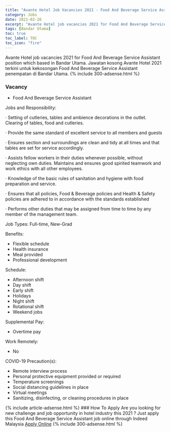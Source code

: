 ```yaml
---
title: "Avante Hotel Job Vacancies 2021 - Food And Beverage Service Assistant" 
category: Jobs 
date: 2021-02-26 
excerpt: "Avante Hotel job vacancies 2021 for Food And Beverage Service Assistant position which based in Bandar Utama. Jawatan kosong Avante Hotel 2021 terkini untuk kekosongan Food And Beverage Service Assistant penempatan di Bandar Utama" 
tags: [Bandar Utama] 
toc: true 
toc_label: TOC 
toc_icon: "fire" 
--- 
```


Avante Hotel job vacancies 2021 for Food And Beverage Service Assistant position which based in Bandar Utama. Jawatan kosong Avante Hotel 2021 terkini untuk kekosongan Food And Beverage Service Assistant penempatan di Bandar Utama. 
{% include 300-adsense.html %} 
### Vacancy 
- Food And Beverage Service Assistant 
<div><p>Jobs and Responsibility:</p><p>&#183; Setting of cutleries, tables and ambience decorations in the outlet. Clearing of tables, food and cutleries.</p><p>&#183; Provide the same standard of excellent service to all members and guests</p><p>&#183; Ensures section and surroundings are clean and tidy at all times and that tables are set for service accordingly.</p><p>&#183; Assists fellow workers in their duties whenever possible, without neglecting own duties. Maintains and ensures good spirited teamwork and work ethics with all other employees.</p><p>&#183; Knowledge of the basic rules of sanitation and hygiene with food preparation and service.</p><p>&#183; Ensures that all policies, Food &amp; Beverage policies and Health &amp; Safety policies are adhered to in accordance with the standards established</p><p>&#183; Performs other duties that may be assigned from time to time by any member of the management team.</p><p>Job Types: Full-time, New-Grad</p><p>Benefits:</p><ul><li>Flexible schedule</li><li>Health insurance</li><li>Meal provided</li><li>Professional development</li></ul><p>Schedule:</p><ul><li>Afternoon shift</li><li>Day shift</li><li>Early shift</li><li>Holidays</li><li>Night shift</li><li>Rotational shift</li><li>Weekend jobs</li></ul><p>Supplemental Pay:</p><ul><li>Overtime pay</li></ul><p>Work Remotely:</p><ul><li>No</li></ul><p>COVID-19 Precaution(s):</p><ul><li>Remote interview process</li><li>Personal protective equipment provided or required</li><li>Temperature screenings</li><li>Social distancing guidelines in place</li><li>Virtual meetings</li><li>Sanitizing, disinfecting, or cleaning procedures in place</li></ul></div> 
{% include article-adsense.html %} 
### How To Apply 
Are you looking for new challenge and job opportunity in hotel industry this 2021 ?
Just apply this Food And Beverage Service Assistant job online through Indeed Malaysia 
<a href="https://malaysia.indeed.com/viewjob?jk=119a1c68821dec07" class="btn btn--info" target="_blank" rel="nofollow noopenner">Apply Online</a> 
{% include 300-adsense.html %} 